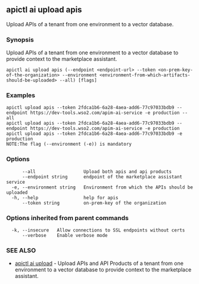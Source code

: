 ## apictl ai upload apis

Upload APIs of a tenant from one environment to a vector database.

### Synopsis

Upload APIs of a tenant from one environment to a vector database to provide context to the marketplace assistant.

```
apictl ai upload apis (--endpoint <endpoint-url> --token <on-prem-key-of-the-organization> --environment <environment-from-which-artifacts-should-be-uploaded> --all) [flags]
```

### Examples

```
apictl upload apis --token 2fdca1b6-6a28-4aea-add6-77c97033bdb9 --endpoint https://dev-tools.wso2.com/apim-ai-service -e production --all
apictl upload apis --token 2fdca1b6-6a28-4aea-add6-77c97033bdb9 --endpoint https://dev-tools.wso2.com/apim-ai-service -e production 
apictl upload apis --token 2fdca1b6-6a28-4aea-add6-77c97033bdb9 -e production 
NOTE:The flag (--environment (-e)) is mandatory
```

### Options

```
      --all                  Upload both apis and api products
      --endpoint string      endpoint of the marketplace assistant service
  -e, --environment string   Environment from which the APIs should be uploaded
  -h, --help                 help for apis
      --token string         on-prem-key of the organization
```

### Options inherited from parent commands

```
  -k, --insecure   Allow connections to SSL endpoints without certs
      --verbose    Enable verbose mode
```

### SEE ALSO

* [apictl ai upload](apictl_ai_upload.md)	 - Upload APIs and API Products of a tenant from one environment to a vector database to provide context to the marketplace assistant.

